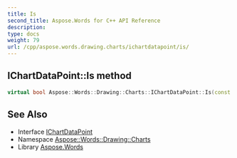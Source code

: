 ```yaml
---
title: Is
second_title: Aspose.Words for C++ API Reference
description: 
type: docs
weight: 79
url: /cpp/aspose.words.drawing.charts/ichartdatapoint/is/
---
```

## IChartDataPoint::Is method




```cpp
virtual bool Aspose::Words::Drawing::Charts::IChartDataPoint::Is(const System::TypeInfo &target) const override
```

## See Also

* Interface [IChartDataPoint](../)
* Namespace [Aspose::Words::Drawing::Charts](../../)
* Library [Aspose.Words](../../../)
